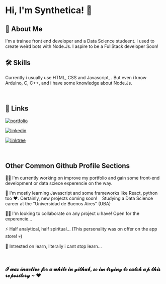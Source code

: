 
# Hi, I'm Synthetica! 👋

## 🚀 About Me
I'm a trainee front end developer and a Data Science studeent. I used to create weird bots with Node.Js. I aspire to be a FullStack developer Soon!

## 🛠 Skills
Currently i usually use HTML, CSS and Javascript, . But even i know Arduino, C, C++, and i have some knowledge about Node.Js.

&#8192;
## 🔗 Links
[![portfolio](https://img.shields.io/badge/my_portfolio-000?style=for-the-badge&logo=ko-fi&logoColor=white)](https://the-synthetica.github.io/)

[![linkedin](https://img.shields.io/badge/linkedin-0A66C2?style=for-the-badge&logo=linkedin&logoColor=white)](https://www.linkedin.com/in/franciscorizzi/)

[![linktree](https://img.shields.io/badge/linktree-black?style=for-the-badge&logo=linktree&logoColor=4DCC17)](https://linktr.ee/FranciscoRizzi)

&#8192;
## Other Common Github Profile Sections
👩‍💻 I'm currently working on improve my portfolio and gain some front-end development or data sciece experencie on the way.

🧠 I'm mostly learning Javascript and some frameworks like React, python too ♥. Certainly, new projects coming soon! &#8192; Studying a Data Science career at the "Universidad de Buenos Aires" (UBA)

👯‍♀️ I'm looking to collaborate on any project u have! Open for the experencie...

⚡️ Half analytical, half spiritual... (This personality was on offer on the app store! 💀)

🤔 Intrested on learn, literally i cant stop learn...

&#8192;
### 𝓘 𝔀𝓪𝓼 𝓲𝓷𝓪𝓬𝓽𝓲𝓿𝓮 𝓯𝓸𝓻 𝓪 𝔀𝓱𝓲𝓵𝓮 𝓲𝓷 𝓰𝓲𝓽𝓱𝓾𝓫, 𝓼𝓸 𝓲𝓶 𝓽𝓻𝔂𝓲𝓷𝓰 𝓽𝓸 𝓬𝓪𝓽𝓬𝓱 𝓾𝓹 𝓽𝓱𝓲𝓼 𝓻𝓮𝓹𝓸𝓼𝓲𝓽𝓸𝓻𝔂 ~ ♥
